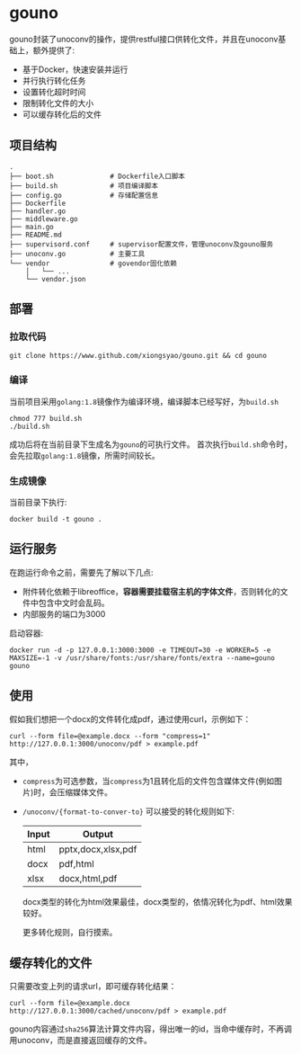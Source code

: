 # gouno

gouno封装了unoconv的操作，提供restful接口供转化文件，并且在unoconv基础上，额外提供了:

+ 基于Docker，快速安装并运行
+ 并行执行转化任务
+ 设置转化超时时间
+ 限制转化文件的大小
+ 可以缓存转化后的文件

## 项目结构

```
.
├── boot.sh              # Dockerfile入口脚本
├── build.sh             # 项目编译脚本
├── config.go            # 存储配置信息
├── Dockerfile
├── handler.go
├── middleware.go
├── main.go
├── README.md
├── supervisord.conf     # supervisor配置文件，管理unoconv及gouno服务
├── unoconv.go           # 主要工具
└── vendor               # govendor固化依赖
    │   └── ...
    └── vendor.json

```

## 部署
### 拉取代码
```   
git clone https://www.github.com/xiongsyao/gouno.git && cd gouno
```

### 编译   
当前项目采用`golang:1.8`镜像作为编译环境，编译脚本已经写好，为`build.sh`
```
chmod 777 build.sh
./build.sh
```   
成功后将在当前目录下生成名为`gouno`的可执行文件。
首次执行`build.sh`命令时，会先拉取`golang:1.8`镜像，所需时间较长。

### 生成镜像
当前目录下执行:
```
docker build -t gouno .
```

## 运行服务
在跑运行命令之前，需要先了解以下几点:
+ 附件转化依赖于libreoffice，**容器需要挂载宿主机的字体文件**，否则转化的文件中包含中文时会乱码。
+ 内部服务的端口为3000

启动容器:
```
docker run -d -p 127.0.0.1:3000:3000 -e TIMEOUT=30 -e WORKER=5 -e MAXSIZE=-1 -v /usr/share/fonts:/usr/share/fonts/extra --name=gouno gouno
```

## 使用

假如我们想把一个docx的文件转化成pdf，通过使用curl，示例如下：
```
curl --form file=@example.docx --form "compress=1" http://127.0.0.1:3000/unoconv/pdf > example.pdf
```
其中，
+ `compress`为可选参数，当`compress`为1且转化后的文件包含媒体文件(例如图片)时，会压缩媒体文件。
+ `/unoconv/{format-to-conver-to}` 可以接受的转化规则如下:

    |Input|Output|
    |-----|------|
    |html|pptx,docx,xlsx,pdf|
    |docx|pdf,html|
    |xlsx|docx,html,pdf|
    
    docx类型的转化为html效果最佳，docx类型的，依情况转化为pdf、html效果较好。
    
    更多转化规则，自行摸索。

## 缓存转化的文件
只需要改变上列的请求url，即可缓存转化结果：
```
curl --form file=@example.docx http://127.0.0.1:3000/cached/unoconv/pdf > example.pdf
```
gouno内容通过`sha256`算法计算文件内容，得出唯一的id，当命中缓存时，不再调用unoconv，而是直接返回缓存的文件。
